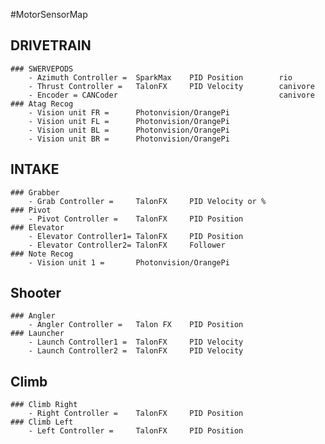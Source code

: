 #MotorSensorMap
## DRIVETRAIN
    ### SWERVEPODS
        - Azimuth Controller =  SparkMax    PID Position        rio
        - Thrust Controller =   TalonFX     PID Velocity        canivore
        - Encoder = CANCoder                                    canivore
    ### Atag Recog  
        - Vision unit FR =      Photonvision/OrangePi
        - Vision unit FL =      Photonvision/OrangePi
        - Vision unit BL =      Photonvision/OrangePi
        - Vision unit BR =      Photonvision/OrangePi
## INTAKE
    ### Grabber
        - Grab Controller =     TalonFX     PID Velocity or %    
    ### Pivot
        - Pivot Controller =    TalonFX     PID Position 
    ### Elevator
        - Elevator Controller1= TalonFX     PID Position
        - Elevator Controller2= TalonFX     Follower
    ### Note Recog
        - Vision unit 1 =       Photonvision/OrangePi
## Shooter
    ### Angler
        - Angler Controller =   Talon FX    PID Position
    ### Launcher
        - Launch Controller1 =  TalonFX     PID Velocity
        - Launch Controller2 =  TalonFX     PID Velocity
## Climb
    ### Climb Right
        - Right Controller =    TalonFX     PID Position
    ### Climb Left 
        - Left Controller =     TalonFX     PID Position
